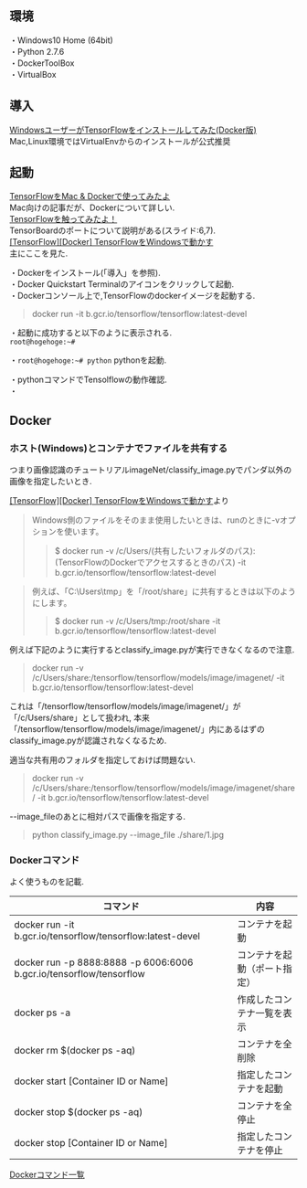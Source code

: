 環境  
--
・Windows10 Home (64bit)  
・Python 2.7.6  
・DockerToolBox  
・VirtualBox  
  
導入
--
[WindowsユーザーがTensorFlowをインストールしてみた(Docker版)](http://yaju3d.hatenablog.jp/entry/2016/04/07/011033)  
Mac,Linux環境ではVirtualEnvからのインストールが公式推奨  
  
起動
--
[TensorFlowをMac & Dockerで使ってみたよ](http://qiita.com/yanosen_jp/items/41938cc361c9e7c83acc)  
Mac向けの記事だが、Dockerについて詳しい.  
[TensorFlowを触ってみたよ！](http://www.slideshare.net/satoshinoda792/tensorflow-56455816)  
TensorBoardのポートについて説明がある(スライド:6,7).  
[[TensorFlow][Docker] TensorFlowをWindowsで動かす](http://scriptlife.hacca.jp/contents/programming/2016/08/11/post-1698/)  
主にここを見た.
  
・Dockerをインストール(「導入」を参照).  
・Docker Quickstart Terminalのアイコンをクリックして起動.  
・Dockerコンソール上で,TensorFlowのdockerイメージを起動する.
>docker run -it b.gcr.io/tensorflow/tensorflow:latest-devel 
  
・起動に成功すると以下のように表示される.  
`root@hogehoge:~#`
  
・`root@hogehoge:~# python` pythonを起動. 

   
・pythonコマンドでTensolflowの動作確認.  
・

Docker
--
### ホスト(Windows)とコンテナでファイルを共有する
つまり画像認識のチュートリアルimageNet/classify_image.pyでパンダ以外の画像を指定したいとき.  
  
[[TensorFlow][Docker] TensorFlowをWindowsで動かす](http://scriptlife.hacca.jp/contents/programming/2016/08/11/post-1698/)より  
>Windows側のファイルをそのまま使用したいときは、runのときに-vオプションを使います。
>>$ docker run -v /c/Users/(共有したいフォルダのパス):(TensorFlowのDockerでアクセスするときのパス) -it b.gcr.io/tensorflow/tensorflow:latest-devel
  
>例えば、「C:\Users\tmp」を「/root/share」に共有するときは以下のようにします。
>>$ docker run -v /c/Users/tmp:/root/share -it b.gcr.io/tensorflow/tensorflow:latest-devel
  
例えば下記のように実行するとclassify_image.pyが実行できなくなるので注意.  
>docker run -v /c/Users/share:/tensorflow/tensorflow/models/image/imagenet/ -it b.gcr.io/tensorflow/tensorflow:latest-devel
  
これは「/tensorflow/tensorflow/models/image/imagenet/」が「/c/Users/share」として扱われ,   本来「/tensorflow/tensorflow/models/image/imagenet/」内にあるはずのclassify_image.pyが認識されなくなるため.  
  
適当な共有用のフォルダを指定しておけば問題ない.  
>docker run -v /c/Users/share:/tensorflow/tensorflow/models/image/imagenet/share/ -it b.gcr.io/tensorflow/tensorflow:latest-devel
  
--image_fileのあとに相対パスで画像を指定する.
>python classify_image.py --image_file ./share/1.jpg
  
### Dockerコマンド
よく使うものを記載.

|コマンド|内容|
|---|---|
|docker run -it b.gcr.io/tensorflow/tensorflow:latest-devel|コンテナを起動|
|docker run -p 8888:8888 -p 6006:6006 b.gcr.io/tensorflow/tensorflow|コンテナを起動（ポート指定）|
|docker ps -a|作成したコンテナ一覧を表示|
|docker rm $(docker ps -aq)|コンテナを全削除|
|docker start [Container ID or Name]|指定したコンテナを起動|
|docker stop $(docker ps -aq)|コンテナを全停止|
|docker stop [Container ID or Name]|指定したコンテナを停止|

[Dockerコマンド一覧](http://docs.docker.jp/engine/reference/commandline/)
